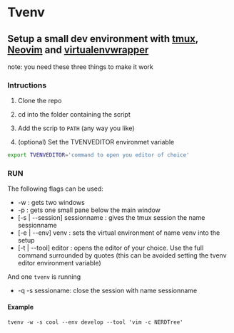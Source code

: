 # Tvenv
## Setup a small dev environment with [tmux](https://github.com/tmux/tmux/wiki), [Neovim](https://neovim.io/) and [virtualenvwrapper](https://virtualenvwrapper.readthedocs.io/)

note: you need these three things to make it work

### Intructions

1. Clone the repo

1. cd into the folder containing the script

1. Add the scrip to `PATH` (any way you like)

1. (optional) Set the TVENVEDITOR environmet variable 
```bash
export TVENVEDITOR='command to open you editor of choice'
```

### RUN

The following flags can be used:

* -w : gets two windows 
* -p : gets one small pane below the main window
* [-s | --session] sessionname : gives the tmux session the name sessionname
* [-e | --env] venv : sets the virtual environment of name venv into the setup
* [-t | --tool] editor : opens the editor of your choice. Use the full command surrounded by quotes (this can be avoided setting the tvenv editor environment variable)

And one `tvenv` is running
* -q -s sessioname: close the session with name sessionname

#### Example

`tvenv -w -s cool --env develop --tool 'vim -c NERDTree'`
